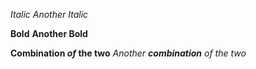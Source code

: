 *Italic*
_Another Italic_

**Bold**
__Another Bold__

**Combination *of* the two**
_Another __combination__ of the two_
